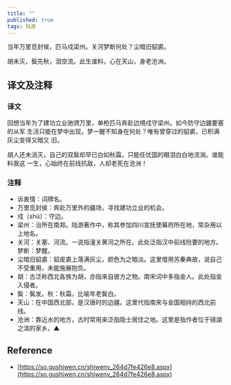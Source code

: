 ```yaml
---
title: ""
published: true
tags: 陆游
---
```


当年万里觅封侯，匹马戍梁州。关河梦断何处？尘暗旧貂裘。

胡未灭，鬓先秋，泪空流。此生谁料，心在天山，身老沧洲。

## 译文及注释

### 译文

回想当年为了建功立业驰骋万里，单枪匹马奔赴边境戍守梁州。如今防守边疆要塞的从军
生活只能在梦中出现，梦一醒不知身在何处？唯有曾穿过的貂裘，已积满灰尘变得又暗又
旧。

胡人还未消灭，自己的双鬓却早已白如秋霜，只能任忧国的眼泪白白地流淌。谁能料我这
一生，心始终在前线抗敌，人却老死在沧洲！

### 注释

- 诉衷情：词牌名。
- 万里觅封侯：奔赴万里外的疆场，寻找建功立业的机会。
- 戍（shù）：守边。
- 梁州：治所在南郑。陆游著作中，称其参加四川宣抚使幕府所在地，常杂用以上地名。
- 关河：关塞、河流。一说指潼关黄河之所在。此处泛指汉中前线险要的地方。梦断：梦醒。
- 尘暗旧貂裘：貂皮裘上落满灰尘，颜色为之暗淡。这里借用苏秦典故，说自己不受重用，未能施展抱负。
- 胡：古泛称西北各族为胡，亦指来自彼方之物。南宋词中多指金人。此处指金入侵者。
- 鬓：鬓发。秋：秋霜，比喻年老鬓白。
- 天山：在中国西北部，是汉唐时的边疆。这里代指南宋与金国相持的西北前线。
- 沧洲：靠近水的地方，古时常用来泛指隐士居住之地。这里是指作者位于镜湖之滨的家乡。▲

## Reference

- [https://so.gushiwen.cn/shiwenv_264d7fe426e8.aspx](https://so.gushiwen.cn/shiwenv_264d7fe426e8.aspx)